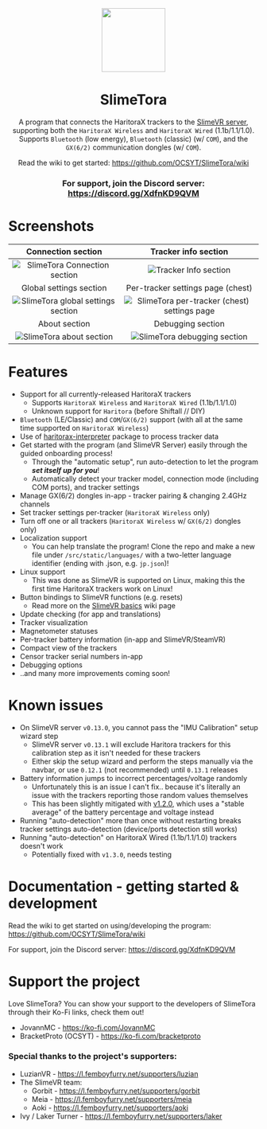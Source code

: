 <!--suppress HtmlDeprecatedAttribute -->
<div align="center">
<img src="docs/icon.png" width="128px">

# SlimeTora

A program that connects the HaritoraX trackers to the [SlimeVR server](https://docs.slimevr.dev/server/index.html), supporting both the `HaritoraX Wireless` and `HaritoraX Wired` (1.1b/1.1/1.0). Supports `Bluetooth` (low energy), `Bluetooth` (classic) (w/ `COM`), and the `GX(6/2)` communication dongles (w/ `COM`).

Read the wiki to get started: https://github.com/OCSYT/SlimeTora/wiki

### For support, join the Discord server: https://discord.gg/XdfnKD9QVM

</div>

# Screenshots

|                      Connection section                       |                          Tracker info section                           |
| :-----------------------------------------------------------: | :---------------------------------------------------------------------: |
|   ![SlimeTora Connection section](docs/slimetora_ss_1.png)    |            ![Tracker Info section](docs/slimetora_ss_2.png)             |
|                    Global settings section                    |                    Per-tracker settings page (chest)                    |
| ![SlimeTora global settings section](docs/slimetora_ss_3.png) | ![SlimeTora per-tracker (chest) settings page](docs/slimetora_ss_4.png) |
|                         About section                         |                            Debugging section                            |
|      ![SlimeTora about section](docs/slimetora_ss_5.png)      |         ![SlimeTora debugging section](docs/slimetora_ss_6.png)         |

# Features

-   Support for all currently-released HaritoraX trackers
    -   Supports `HaritoraX Wireless` and `HaritoraX Wired` (1.1b/1.1/1.0)
    -   Unknown support for `Haritora` (before Shiftall // DIY)
-   `Bluetooth` (LE/Classic) and `COM`/`GX(6/2)` support (with all at the same time supported on `HaritoraX Wireless`)
-   Use of [haritorax-interpreter](https://github.com/JovannMC/haritorax-interpreter) package to process tracker data
-   Get started with the program (and SlimeVR Server) easily through the guided onboarding process!
    -   Through the "automatic setup", run auto-detection to let the program **_set itself up for you_**!
    -   Automatically detect your tracker model, connection mode (including COM ports), and tracker settings
-   Manage GX(6/2) dongles in-app - tracker pairing & changing 2.4GHz channels
-   Set tracker settings per-tracker (`HaritoraX Wireless` only)
-   Turn off one or all trackers (`HaritoraX Wireless` w/ `GX(6/2)` dongles only)
-   Localization support
    -   You can help translate the program! Clone the repo and make a new file under `/src/static/languages/` with a two-letter language identifier (ending with .json, e.g. `jp.json`)!
-   Linux support
    -   This was done as SlimeVR is supported on Linux, making this the first time HaritoraX trackers work on Linux!
-   Button bindings to SlimeVR functions (e.g. resets)
    -   Read more on the [SlimeVR basics](https://github.com/OCSYT/SlimeTora/wiki/SlimeVR#resets--calibration) wiki page
-   Update checking (for app and translations)
-   Tracker visualization
-   Magnetometer statuses
-   Per-tracker battery information (in-app and SlimeVR/SteamVR)
-   Compact view of the trackers
-   Censor tracker serial numbers in-app
-   Debugging options
-   ..and many more improvements coming soon!

# Known issues

-   On SlimeVR server `v0.13.0`, you cannot pass the "IMU Calibration" setup wizard step
    -   SlimeVR server `v0.13.1` will exclude Haritora trackers for this calibration step as it isn't needed for these trackers
    -   Either skip the setup wizard and perform the steps manually via the navbar, or use `0.12.1` (not recommended) until `0.13.1` releases
-   Battery information jumps to incorrect percentages/voltage randomly
    -   Unfortunately this is an issue I can't fix.. because it's literally an issue with the trackers reporting those random values themselves
    -   This has been slightly mitigated with [v1.2.0](https://github.com/OCSYT/SlimeTora/releases/v1.2.0), which uses a "stable average" of the battery percentage and voltage instead
-   Running "auto-detection" more than once without restarting breaks tracker settings auto-detection (device/ports detection still works)
-   Running "auto-detection" on HaritoraX Wired (1.1b/1.1/1.0) trackers doesn't work
    -   Potentially fixed with `v1.3.0`, needs testing

# Documentation - getting started & development

Read the wiki to get started on using/developing the program: https://github.com/OCSYT/SlimeTora/wiki

For support, join the Discord server: https://discord.gg/XdfnKD9QVM

# Support the project

Love SlimeTora? You can show your support to the developers of SlimeTora through their Ko-Fi links, check them out!

-   JovannMC - https://ko-fi.com/JovannMC
-   BracketProto (OCSYT) - https://ko-fi.com/bracketproto

### Special thanks to the project's supporters:

-   LuzianVR - https://l.femboyfurry.net/supporters/luzian
-   The SlimeVR team:
    -   Gorbit - https://l.femboyfurry.net/supporters/gorbit
    -   Meia - https://l.femboyfurry.net/supporters/meia
    -   Aoki - https://l.femboyfurry.net/supporters/aoki
-   Ivy / Laker Turner - https://l.femboyfurry.net/supporters/laker
